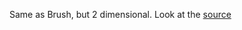 Same as Brush, but 2 dimensional. Look at the [source](https://github.com/mahanteshsc/react-stockcharts/tree/master/docs/lib/charts/CandleStickChartWith2DBrush.jsx)